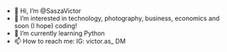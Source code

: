 - 👋 Hi, I’m @SaszaVictor
- 👀 I’m interested in technology, photography, business, economics and soon (I hope) coding!
- 🌱 I’m currently learning Python
- 📫 How to reach me:
IG: victor.as_
DM

<!---
SaszaVictor/SaszaVictor is a ✨ special ✨ repository because its `README.md` (this file) appears on your GitHub profile.
You can click the Preview link to take a look at your changes.
--->
